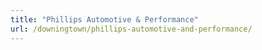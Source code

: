 ```yaml
---
title: "Phillips Automotive & Performance"
url: /downingtown/phillips-automotive-and-performance/
---
```

